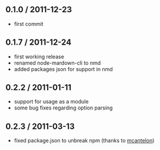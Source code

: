 
0.1.0 / 2011-12-23
------------------

* first commit

0.1.7 / 2011-12-24
------------------

* first working release 
* renamed node-mardown-cli to nmd
* added packages json for support in nmd

0.2.2 / 2011-01-11
------------------

* support for usage as a module
* some bug fixes regarding option parsing

0.2.3 / 2011-03-13
------------------

* fixed package.json to unbreak npm (thanks to [mcantelon](mcantelon@gmail.com))


